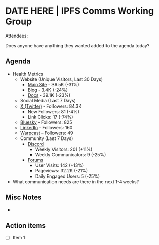 # DATE HERE | IPFS Comms Working Group
Attendees:

Does anyone have anything they wanted added to the agenda today?

## Agenda

- Health Metrics
  - Website (Unique Visitors, Last 30 Days)
    - [Main Site](https://plausible.io/ipfs.tech) - 36.5K (-31%)
    - [Blog](https://plausible.io/blog.ipfs.tech) - 3.4K (-24%)
    - [Docs](https://plausible.io/docs.ipfs.tech) - 39.1K (-23%)
   - Social Media (Last 7 Days)
    - [X (Twitter)](https://twitter.com/IPFS) - Followers: 84.3K
      - New Followers: 81 (-4%)
      - Link Clicks: 17 (-74%)
    - [Bluesky](https://bsky.app/profile/ipfs.tech) – Followers: 825
    - [LinkedIn](https://www.linkedin.com/company/ipfstech/) – Followers: 160
    - [Warpcast](https://warpcast.com/ipfs) – Followers: 49
  - Community (Last 7 Days)
    - [Discord](https://discord.gg/vj7qWuAyHY)
      - Weekly Visitors: 201 (+11%)
      - Weekly Communicators: 9 (-25%)
    - [Forums](https://discuss.ipfs.tech/)
      - User Visits: 142 (+13%)
      - Pageviews: 32.2K (-21%)
      - Daily Engaged Users: 5 (-25%)
- What communication needs are there in the next 1-4 weeks?

## Misc Notes
- 

## Action items
- [ ] Item 1
